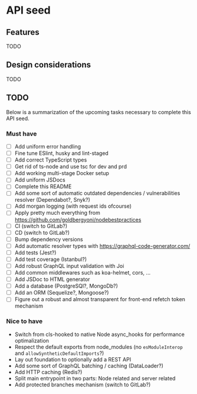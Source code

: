# API seed

## Features
TODO

## Design considerations
TODO

## TODO
Below is a summarization of the upcoming tasks necessary to complete this API seed. 

### Must have
* [ ] Add uniform error handling
* [ ] Fine tune ESlint, husky and lint-staged
* [ ] Add correct TypeScript types
* [ ] Get rid of ts-node and use tsc for dev and prd
* [ ] Add working multi-stage Docker setup
* [ ] Add uniform JSDocs
* [ ] Complete this README
* [ ] Add some sort of automatic outdated dependencies / vulnerabilities resolver (Dependabot?, Snyk?)
* [ ] Add morgan logging (with request ids ofcourse)
* [ ] Apply pretty much everything from https://github.com/goldbergyoni/nodebestpractices
* [ ] CI (switch to GitLab?)
* [ ] CD (switch to GitLab?)
* [ ] Bump dependency versions
* [ ] Add automatic resolver types with https://graphql-code-generator.com/
* [ ] Add tests (Jest?)
* [ ] Add test coverage (Istanbul?)
* [ ] Add robust GraphQL input validation with Joi
* [ ] Add common middlewares such as koa-helmet, cors, ...
* [ ] Add JSDoc to HTML generator
* [ ] Add a database (PostgreSQl?, MongoDb?)
* [ ] Add an ORM (Sequelize?, Mongoose?)
* [ ] Figure out a robust and almost transparent for front-end refetch token mechanism

### Nice to have
* Switch from cls-hooked to native Node async_hooks for performance optimalization
* Respect the default exports from node_modules (no `esModuleInterop` and `allowSyntheticDefaultImports`?)
* Lay out foundation to optionally add a REST API
* Add some sort of GraphQL batching / caching (DataLoader?)
* Add HTTP caching (Redis?)
* Split main entrypoint in two parts: Node related and server related
* Add protected branches mechanism (switch to GitLab?)
